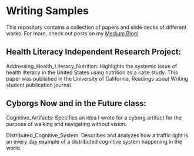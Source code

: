 # Writing Samples

This repository contains a collection of papers and slide decks of different works. For more, check out posts on my [Medium Blog!](https://meyhaabuvanesh.medium.com)

## Health Literacy Independent Research Project:
Addressing_Health_Literacy_Nutrition: Highlights the systemic issue of health literacy in the United States using nutrition as a case study. This paper was published in the University of California, Readings about Writing student publication journal. 


## Cyborgs Now and in the Future class:

Cognitive_Artifacts: Specifies an idea I wrote for a cyborg artifact for the purpose of walking and navigating without vision.

Distributed_Cognitive_System: Describes and analyzes how a traffic light is an every day example of a distributed cognitive system happening in the world.


